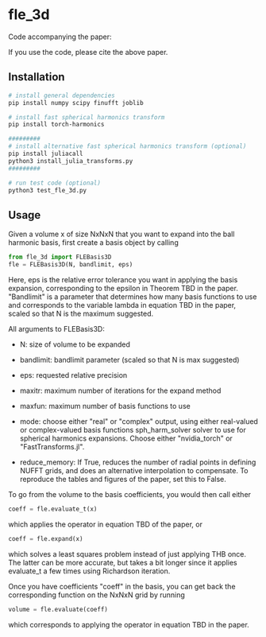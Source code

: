 # fle_3d

Code accompanying the paper:

If you use the code, please cite the above paper.

## Installation
```bash
# install general dependencies
pip install numpy scipy finufft joblib

# install fast spherical harmonics transform
pip install torch-harmonics

#########
# install alternative fast spherical harmonics transform (optional)
pip install juliacall
python3 install_julia_transforms.py
#########

# run test code (optional)
python3 test_fle_3d.py
```

## Usage

Given a volume x of size NxNxN that you want to expand into the ball harmonic basis, first create a basis object by calling
```python
from fle_3d import FLEBasis3D
fle = FLEBasis3D(N, bandlimit, eps)
```
Here, eps is the relative error tolerance you want in applying the basis expansion, corresponding to the epsilon in Theorem TBD in the paper. "Bandlimit" is a parameter that determines how many basis functions to use and corresponds to the variable lambda in equation TBD in the paper, scaled so that N is the maximum suggested.

All arguments to FLEBasis3D:

- N:    size of volume to be expanded

- bandlimit:    bandlimit parameter (scaled so that N is max suggested)

- eps:     requested relative precision

- maxitr:      maximum number of iterations for the expand method

- maxfun:      maximum number of basis functions to use

- mode:       choose either "real" or "complex" output, using either real-valued or complex-valued basis functions
                sph_harm_solver solver to use for spherical harmonics expansions.
                Choose either "nvidia_torch" or "FastTransforms.jl".
                
- reduce_memory: If True, reduces the number of radial points in defining
                NUFFT grids, and does an alternative interpolation to
                compensate. To reproduce the tables and figures of the
                paper, set this to False. 
    
To go from the volume to the basis coefficients, you would then call either

```python
coeff = fle.evaluate_t(x)
```

which applies the operator in equation TBD of the paper, or 

```python
coeff = fle.expand(x)
```
which solves a least squares problem instead of just applying THB once. The latter can be more accurate, but takes a bit longer since it applies evaluate_t a few times using Richardson iteration.

Once you have coefficients "coeff" in the basis, you can get back the corresponding function on the NxNxN grid by running

```python
volume = fle.evaluate(coeff)
```

which corresponds to applying the operator in equation TBD in the paper.
